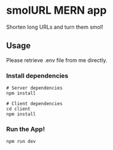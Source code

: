 # smolURL MERN app

Shorten long URLs and turn them smol!

## Usage

Please retrieve .env file from me directly.

### Install dependencies

```
# Server dependencies
npm install

# Client dependencies
cd client
npm install
```

### Run the App!

```
npm run dev
```